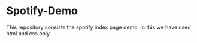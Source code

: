 # Spotify-Demo
This repository consists the spotify index page demo. In this we have used html and css only 
